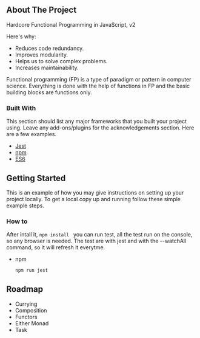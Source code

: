 <!-- ABOUT THE PROJECT -->
## About The Project

Hardcore Functional Programming in JavaScript, v2

Here's why:
* Reduces code redundancy.
* Improves modularity.
* Helps us to solve complex problems.
* Increases maintainability.

Functional programming (FP) is a type of paradigm or pattern in computer science. Everything is done with the help of functions in FP and the basic building blocks are functions only.

### Built With

This section should list any major frameworks that you built your project using. Leave any add-ons/plugins for the acknowledgements section. Here are a few examples.
* [Jest](https://jestjs.io/)
* [npm](https://npm.com)
* [ES6](https://developer.mozilla.org/es/docs/Web/JavaScript)

<!-- GETTING STARTED -->
## Getting Started

This is an example of how you may give instructions on setting up your project locally.
To get a local copy up and running follow these simple example steps.

### How to

After intall it, `npm install ` you can run test, all the test run on the console, so any browser is needed. The test are with jest and with the --watchAll command, so it will refresh it everytme.

* npm
  ```sh
  npm run jest
  ```


<!-- ROADMAP -->
## Roadmap
* Currying
* Composition
* Functors
* Either Monad
* Task